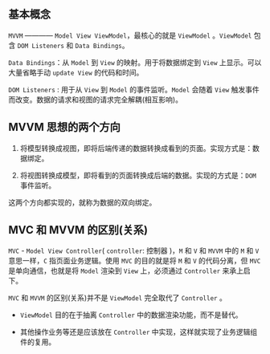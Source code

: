 ## 基本概念

`MVVM` ———— `Model View ViewModel`，最核心的就是 `ViewModel` 。`ViewModel` 包含 `DOM Listeners` 和 `Data Bindings`。

`Data Bindings`：从 `Model` 到 `View` 的映射。用于将数据绑定到 `View` 上显示。可以大量省略手动 `update View` 的代码和时间。

`DOM Listeners` : 用于从 `View` 到 `Model` 的事件监听。`Model` 会随着 `View` 触发事件而改变。数据的请求和视图的请求完全解耦(相互影响)。

## MVVM 思想的两个方向

1. 将模型转换成视图，即将后端传递的数据转换成看到的页面。实现方式是：数据绑定。

2. 将视图转换成模型，即将看到的页面转换成后端的数据。实现的方式是：`DOM` 事件监听。

这两个方向都实现的，就称为数据的双向绑定。

## MVC 和 MVVM 的区别(关系)

`MVC` - `Model View Controller`( `controller`: 控制器 )，`M` 和 `V` 和 `MVVM` 中的 `M` 和 `V` 意思一样，`C` 指页面业务逻辑。使用 `MVC` 的目的就是将 `M` 和 `V` 的代码分离，但 `MVC` 是单向通信，也就是将 `Model` 渲染到 `View` 上，必须通过 `Controller` 来承上启下。

`MVC` 和 `MVVM` 的区别(关系)并不是 `ViewModel` 完全取代了 `Controller` 。

- `ViewModel` 目的在于抽离 `Controller` 中的数据渲染功能，而不是替代。

- 其他操作业务等还是应该放在 `Controller` 中实现，这样就实现了业务逻辑组件的复用。
